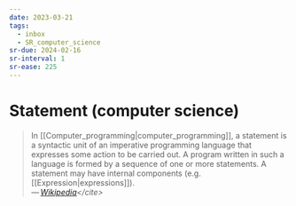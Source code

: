 ```yaml
---
date: 2023-03-21
tags:
  - inbox
  - SR_computer_science
sr-due: 2024-02-16
sr-interval: 1
sr-ease: 225
---
```


# Statement (computer science)

> In [[Computer_programming|computer_programming]], a statement is a syntactic
> unit of an imperative programming language that expresses some action to be
> carried out. A program written in such a language is formed by a sequence of
> one or more statements. A statement may have internal components (e.g.
> [[Expression|expressions]]).\
> — <cite>[Wikipedia](https://en.wikipedia.org/wiki/Statement_\(computer_science\))</cite>
